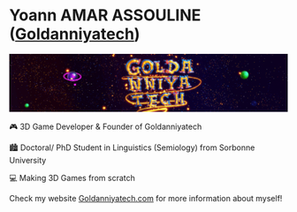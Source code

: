 <!--  URL: https://github.com/Goldanniyatech/Goldanniyatech -->
# Yoann AMAR ASSOULINE ([Goldanniyatech](https://www.goldanniyatech.com/)) 

[![Banner](Data/Golda-Banner.png?raw=true "Goldanniyatech Banner")](https://www.goldanniyatech.com/)

🎮 3D Game Developer & Founder of Goldanniyatech

🏙️ Doctoral/ PhD Student in Linguistics (Semiology) from Sorbonne University

💻 Making 3D Games from scratch

Check my website [Goldanniyatech.com](https://www.goldanniyatech.com/) for more information about myself! 
